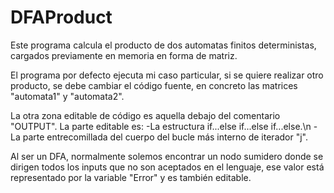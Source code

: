 # DFAProduct
Este programa calcula el producto de dos automatas finitos deterministas, cargados previamente
en memoria en forma de matriz. 

El programa por defecto ejecuta mi caso particular, si se quiere realizar otro producto, se debe cambiar
el código fuente, en concreto las matrices "automata1" y "automata2".

La otra zona editable de código es aquella debajo del comentario "OUTPUT". La parte editable es:
  -La estructura if...else if...else if...else.\n
  -La parte entrecomillada del cuerpo del bucle más interno de iterador "j".
  
Al ser un DFA, normalmente solemos encontrar un nodo sumidero donde se dirigen todos los inputs que no son aceptados
en el lenguaje, ese valor está representado por la variable "Error" y es también editable.

